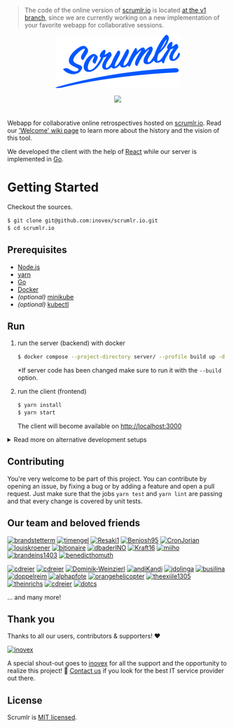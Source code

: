 > The code of the online version of [scrumlr.io](https://scrumlr.io) is located
> [at the v1 branch](https://github.com/inovex/scrumlr.io/tree/v1), since we are currently working on a new
> implementation of your favorite webapp for collaborative sessions.

<div align="center" markdown="1" style="margin-bottom: 2.5em">
  <p>
    <img src="scrumlr.png" alt="scrumlr.io" style="width: 284px; max-width: 80%; height: auto;" />
  </p>
  <p>
    <a href="https://github.com/inovex/scrumlr.io/actions/workflows/continuous-integration.yml">
      <img src="https://github.com/inovex/scrumlr.io/actions/workflows/continuous-integration.yml/badge.svg?branch=main"/>
    </a>
  </p>
</div>

Webapp for collaborative online retrospectives hosted on [scrumlr.io](https://scrumlr.io).
Read our ['Welcome' wiki page](https://github.com/inovex/scrumlr.io/wiki/Welcome) to learn more
about the history and the vision of this tool.

We developed the client with the help of [React](https://reactjs.org/) while our server is implemented in [Go](https://go.dev/).

# Getting Started

Checkout the sources.

```bash
$ git clone git@github.com:inovex/scrumlr.io.git
$ cd scrumlr.io
```

## Prerequisites

- [Node.js](https://nodejs.org/)
- [yarn](https://yarnpkg.com/)
- [Go](https://go.dev/dl/)
- [Docker](https://www.docker.com/)
- _(optional)_ [minikube](https://kubernetes.io/docs/tasks/tools/)
- _(optional)_ [kubectl](https://kubernetes.io/docs/tasks/tools/)

## Run

1. run the server (backend) with docker

    ```bash
    $ docker compose --project-directory server/ --profile build up -d
    ```

    *If server code has been changed make sure to run it with the `--build` option.


2. run the client (frontend)

    ```bash
    $ yarn install
    $ yarn start
    ```

   The client will become available on [http://localhost:3000](http://localhost:3000)

<details>
  <summary>Read more on alternative development setups</summary>

  ## Start server with nodemon and restart on code change

  Start the database and the server in separate processes instead of booting up the whole compose file.

  ```bash
  $ docker compose --project-directory server/ up -d database dashboard
  $ yarn --cwd server/ install
  $ yarn --cwd server/ serve
  ```

  ## Run local Kubernetes development environment

  You can **optionally** run the server on a local Kubernetes setup for development.

  ### minikube

  1. **Use the Docker daemon for minikube**

     To make sure our local docker-built images are used for our minikube deployments.

      ```bash
      $ eval $(minikube docker-env)
      ```
     Important note: You have to run eval `$(minikube docker-env)` on each terminal you want to use, since it only sets the environment variables for the current shell session.

  2. **Start your cluster**

      ```bash
      $ minikube start
      ```

     Optional: You can increase the available cpu cores and memory size in Docker desktop. The allocated resources can then also be used for minikube (e.g. 4 CPU cores and 8GB of ram):
      ```bash
      $ minikube start --cpus 4 --memory 7962
      ```

  3. **Create Nginx Ingress Controller**

      ```bash
      $ kubectl apply -f https://raw.githubusercontent.com/kubernetes/ingress-nginx/controller-v0.47.0/deploy/static/provider/cloud/deploy.yaml
      ```

  4. **Run our deployment script**

     The build script will automatically search for all needed docker images, build them if they're missing and the deployment script will deploy all Kubernetes resources afterwards.
      ```bash
      $ cd deployment
      $ sh build.sh
      $ sh deploy.sh
      ```

  5. **Create a minikube tunnel**

     The minikube tunnel is needed so that our Ingress can be reached on `127.0.0.1`.
      ```bash
      $ minikube tunnel
      ```

  ### Docker Desktop

  On MacOS and Windows machines you could also use the Docker Desktop application as Kubernetes context.

  1. **Enable Kubernetes**

     To enable Kubernetes support and install a standalone instance of Kubernetes running as a Docker container, go to `Docker Desktop > Preferences > Kubernetes` and then click `Enable Kubernetes`.

  2. **Make sure to use the correct Kubernetes context**

     Ensure that the context is pointing to `docker-desktop`.

      ```bash
      $ kubectl config get-contexts
      $ kubectl config use-context docker-desktop
      ```

  3. **Create Nginx Ingress Controller**

      ```bash
      $ kubectl apply -f https://raw.githubusercontent.com/kubernetes/ingress-nginx/controller-v0.47.0/deploy/static/provider/cloud/deploy.yaml
      ```

  4. **Run our build & deployment script**

     The build script will automatically search for all needed docker images, build them if they're missing and the deployment script will deploy all Kubernetes resources afterwards.
      ```bash
      $ cd deployment
      $ sh build.sh
      $ sh deploy.sh
      ```
</details>

## Contributing

You're very welcome to be part of this project. You can contribute by opening an issue, by
fixing a bug or by adding a feature and open a pull request. Just make sure that the jobs
`yarn test` and `yarn lint` are passing and that every change is covered by unit tests.

## Our team and beloved friends

[<img src="https://avatars.githubusercontent.com/u/36969812?s=48&amp;v=4" width="48" height="48" alt="brandstetterm">](https://github.com/brandstetterm)
[<img src="https://avatars.githubusercontent.com/u/32651718?s=48&amp;v=4" width="48" height="48" alt="timengel">](https://github.com/timengel)
[<img src="https://avatars.githubusercontent.com/u/35272402?s=48&amp;v=4" width="48" height="48" alt="Resaki1">](https://github.com/Resaki1)
[<img src="https://avatars.githubusercontent.com/u/49522775?s=48&amp;v=4" width="48" height="48" alt="Benjosh95">](https://github.com/Benjosh95)
[<img src="https://avatars.githubusercontent.com/u/44020029?s=48&amp;v=4" width="48" height="48" alt="CronJorian">](https://github.com/CronJorian)
[<img src="https://avatars.githubusercontent.com/u/68269653?s=48&amp;v=4" width="48" height="48" alt="louiskroener">](https://github.com/louiskroener)
[<img src="https://avatars.githubusercontent.com/u/1539948?s=48&amp;v=4" width="48" height="48" alt="bitionaire">](https://github.com/bitionaire)
[<img src="https://avatars.githubusercontent.com/u/88541778?s=48&amp;v=4" width="48" height="48" alt="dbaderINO">](https://github.com/dbaderINO)
[<img src="https://avatars.githubusercontent.com/u/105675885?s=48&amp;v=4" width="48" height="48" alt="Kraft16">](https://github.com/Kraft16)
[<img src="https://avatars.githubusercontent.com/u/5772868?s=48&amp;v=4" width="48" height="48" alt="miiho">](https://github.com/miiho)
[<img src="https://avatars.githubusercontent.com/u/70689411?s=48&amp;v=4" width="48" height="48" alt="brandeins1403">](https://github.com/brandeins1403)
[<img src="https://avatars.githubusercontent.com/u/56362368?s=48&v=4" width="48" height="48" alt="benedicthomuth">](https://github.com/benedicthomuth)

[<img src="https://avatars.githubusercontent.com/u/741171?s=36&amp;v=4" width="36" height="36" alt="cdreier">](https://github.com/wlbr)
[<img src="https://avatars.githubusercontent.com/u/5778920?s=36&amp;v=4" width="36" height="36" alt="cdreier">](https://github.com/bontscho)
[<img src="https://avatars.githubusercontent.com/u/60005702?s=36&amp;v=4" width="36" height="36" alt="Dominik-Weinzierl">](https://github.com/Dominik-Weinzierl)
[<img src="https://avatars.githubusercontent.com/u/86951527?s=36&amp;v=4" width="36" height="36" alt="andiKandi">](https://github.com/andiKandi)
[<img src="https://avatars.githubusercontent.com/u/97038583?s=36&amp;v=4" width="36" height="36" alt="jdolinga">](https://github.com/jdolinga)
[<img src="https://avatars.githubusercontent.com/u/5882421?s=36&amp;v=4" width="36" height="36" alt="busilina">](https://github.com/busilina)
[<img src="https://avatars.githubusercontent.com/u/400103?s=36&amp;v=4" width="36" height="36" alt="doppelreim">](https://github.com/doppelreim)
[<img src="https://avatars.githubusercontent.com/u/28045496?s=36&amp;v=4" width="36" height="36" alt="alphapfote">](https://github.com/alphapfote)
[<img src="https://avatars.githubusercontent.com/u/23505569?s=36&amp;v=4" width="36" height="36" alt="orangehelicopter">](https://github.com/orangehelicopter)
[<img src="https://avatars.githubusercontent.com/u/24627030?s=36&amp;v=4" width="36" height="36" alt="theexiile1305">](https://github.com/theexiile1305)
[<img src="https://avatars.githubusercontent.com/u/8872752?s=36&amp;v=4" width="36" height="36" alt="theinrichs">](https://github.com/theinrichs)
[<img src="https://avatars.githubusercontent.com/u/731608?s=36&amp;v=4" width="36" height="36" alt="cdreier">](https://github.com/cdreier)
[<img src="https://avatars.githubusercontent.com/u/3976183?s=36&v=4" width="36" height="36" alt="dotcs">](https://github.com/dotcs)

... and many more!

## Thank you

Thanks to all our users, contributors & supporters! ❤️

<a href="https://inovex.de">
<img src="https://www.inovex.de/wp-content/uploads/2020/10/inovex-logo-dunkelblau-quadrat-1.svg" alt="inovex">
</a>

A special shout-out goes to [inovex](https://inovex.de) for all the support and the opportunity to realize this project! 🙌
[Contact us](https://www.inovex.de/de/kontakt/) if you look for the best IT service provider out there.

## License

Scrumlr is [MIT licensed](https://github.com/inovex/scrumlr.io/blob/main/LICENSE).

